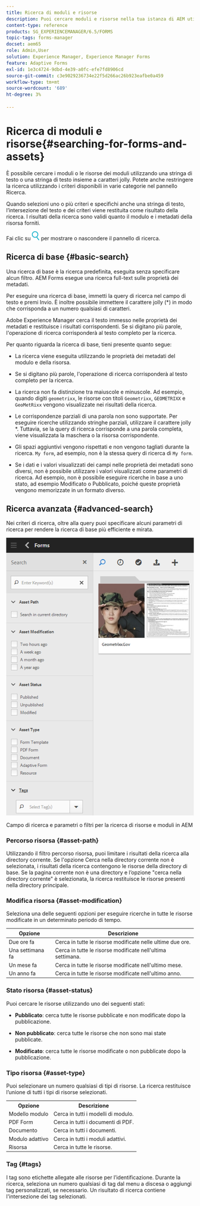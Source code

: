 ```yaml
---
title: Ricerca di moduli e risorse
description: Puoi cercare moduli e risorse nella tua istanza di AEM utilizzando la funzione di ricerca di AEM. La ricerca di base e avanzata consente di individuare rapidamente le risorse.
content-type: reference
products: SG_EXPERIENCEMANAGER/6.5/FORMS
topic-tags: forms-manager
docset: aem65
role: Admin,User
solution: Experience Manager, Experience Manager Forms
feature: Adaptive Forms
exl-id: 1e3c4724-9dbd-4e39-a0fc-efe7fd8906cd
source-git-commit: c3e9029236734e22f5d266ac26b923eafbe0a459
workflow-type: tm+mt
source-wordcount: '689'
ht-degree: 3%

---
```


# Ricerca di moduli e risorse{#searching-for-forms-and-assets}

È possibile cercare i moduli o le risorse dei moduli utilizzando una stringa di testo o una stringa di testo insieme a caratteri jolly. Potete anche restringere la ricerca utilizzando i criteri disponibili in varie categorie nel pannello Ricerca.

Quando selezioni uno o più criteri e specifichi anche una stringa di testo, l’intersezione del testo e dei criteri viene restituita come risultato della ricerca. I risultati della ricerca sono validi quanto il modulo e i metadati della risorsa forniti.

Fai clic su ![aem6forms_search](assets/aem6forms_search.png) per mostrare o nascondere il pannello di ricerca.

## Ricerca di base {#basic-search}

Una ricerca di base è la ricerca predefinita, eseguita senza specificare alcun filtro. AEM Forms esegue una ricerca full-text sulle proprietà dei metadati.

Per eseguire una ricerca di base, immetti la query di ricerca nel campo di testo e premi Invio. È inoltre possibile immettere il carattere jolly (&#42;) in modo che corrisponda a un numero qualsiasi di caratteri.

Adobe Experience Manager cerca il testo immesso nelle proprietà dei metadati e restituisce i risultati corrispondenti. Se si digitano più parole, l&#39;operazione di ricerca corrisponderà al testo completo per la ricerca.

Per quanto riguarda la ricerca di base, tieni presente quanto segue:

* La ricerca viene eseguita utilizzando le proprietà dei metadati del modulo e della risorsa.
* Se si digitano più parole, l&#39;operazione di ricerca corrisponderà al testo completo per la ricerca.
* La ricerca non fa distinzione tra maiuscole e minuscole. Ad esempio, quando digiti `geometrixx`, le risorse con titoli `Geometrixx`, `GEOMETRIXX` e `GeoMetRixx` vengono visualizzate nei risultati della ricerca.

* Le corrispondenze parziali di una parola non sono supportate. Per eseguire ricerche utilizzando stringhe parziali, utilizzare il carattere jolly &#42;. Tuttavia, se la query di ricerca corrisponde a una parola completa, viene visualizzata la maschera o la risorsa corrispondente.
* Gli spazi aggiuntivi vengono rispettati e non vengono tagliati durante la ricerca. `My form`, ad esempio, non è la stessa query di ricerca di `My form`.

* Se i dati e i valori visualizzati dei campi nelle proprietà dei metadati sono diversi, non è possibile utilizzare i valori visualizzati come parametri di ricerca. Ad esempio, non è possibile eseguire ricerche in base a uno stato, ad esempio Modificato o Pubblicato, poiché queste proprietà vengono memorizzate in un formato diverso.

## Ricerca avanzata {#advanced-search}

Nei criteri di ricerca, oltre alla query puoi specificare alcuni parametri di ricerca per rendere la ricerca di base più efficiente e mirata.

![Campo di ricerca e parametri o filtri per il modulo AEM e la ricerca di risorse](assets/search_forms_assets.png)

Campo di ricerca e parametri o filtri per la ricerca di risorse e moduli in AEM

### Percorso risorsa {#asset-path}

Utilizzando il filtro percorso risorsa, puoi limitare i risultati della ricerca alla directory corrente. Se l&#39;opzione Cerca nella directory corrente non è selezionata, i risultati della ricerca contengono le risorse della directory di base. Se la pagina corrente non è una directory e l’opzione &quot;cerca nella directory corrente&quot; è selezionata, la ricerca restituisce le risorse presenti nella directory principale.

### Modifica risorsa {#asset-modification}

Seleziona una delle seguenti opzioni per eseguire ricerche in tutte le risorse modificate in un determinato periodo di tempo.

| **Opzione** | **Descrizione** |
|---|---|
| Due ore fa | Cerca in tutte le risorse modificate nelle ultime due ore. |
| Una settimana fa | Cerca in tutte le risorse modificate nell&#39;ultima settimana. |
| Un mese fa | Cerca in tutte le risorse modificate nell&#39;ultimo mese. |
| Un anno fa | Cerca in tutte le risorse modificate nell&#39;ultimo anno. |

### Stato risorsa {#asset-status}

Puoi cercare le risorse utilizzando uno dei seguenti stati:

* **Pubblicato**: cerca tutte le risorse pubblicate e non modificate dopo la pubblicazione.

* **Non pubblicato**: cerca tutte le risorse che non sono mai state pubblicate.

* **Modificato**: cerca tutte le risorse modificate o non pubblicate dopo la pubblicazione.

### Tipo risorsa {#asset-type}

Puoi selezionare un numero qualsiasi di tipi di risorse. La ricerca restituisce l’unione di tutti i tipi di risorse selezionati.

<table>
 <tbody>
  <tr>
   <th>Opzione</th> 
   <th>Descrizione</th> 
  </tr>
  <tr>
   <td>Modello modulo<br /> </td> 
   <td>Cerca in tutti i modelli di modulo.<br /> </td> 
  </tr>
  <tr>
   <td>PDF Form</td> 
   <td>Cerca in tutti i documenti di PDF.</td> 
  </tr>
  <tr>
   <td>Documento</td> 
   <td>Cerca in tutti i documenti.</td> 
  </tr>
  <tr>
   <td>Modulo adattivo<br /> </td> 
   <td>Cerca in tutti i moduli adattivi.</td> 
  </tr>
  <tr>
   <td>Risorsa</td> 
   <td>Cerca in tutte le risorse.<br /> </td> 
  </tr>
 </tbody>
</table>

### Tag {#tags}

I tag sono etichette allegate alle risorse per l’identificazione. Durante la ricerca, seleziona un numero qualsiasi di tag dal menu a discesa o aggiungi tag personalizzati, se necessario. Un risultato di ricerca contiene l&#39;intersezione dei tag selezionati.
